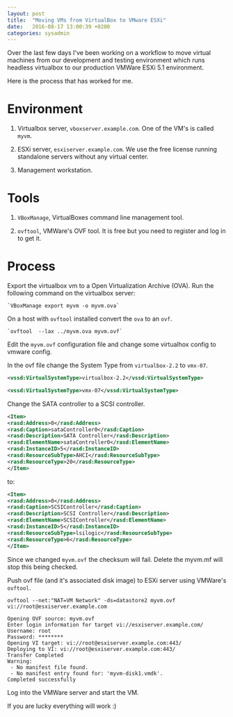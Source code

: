 ```yaml
---
layout: post
title:  "Moving VMs from VirtualBox to VMware ESXi"
date:   2016-08-17 13:00:39 +0200
categories: sysadmin
---
```

Over the last few days I've been working on a workflow to move 
virtual machines from our development and testing environment 
which runs headless virtualbox to our production VMWare ESXi 5.1 
environment.

Here is the process that has worked for me. 

# Environment

1. Virtualbox server, `vboxserver.example.com`. One of the VM's 
is called `myvm`.

2. ESXi server, `esxiserver.example.com`. We use the free license 
running standalone servers without any virtual center.

3. Management workstation.

# Tools

1. `VBoxManage`, VirtualBoxes command line management tool.

2. `ovftool`, VMWare's OVF tool. It is free but you need to register
and log in to get it.

# Process

Export the virtualbox vm to a Open Virtualization Archive (OVA).
Run the following command on the virtualbox server:

    `VBoxManage export myvm -o myvm.ova`

On a host with `ovftool` installed convert the `ova` to an `ovf`.

    `ovftool  --lax ../myvm.ova myvm.ovf`

Edit the `myvm.ovf` configuration file and change some virtualhox config
to vmware config.

In the ovf file change the System Type from `virtualbox-2.2` to `vmx-07`.

```xml
<vssd:VirtualSystemType>virtualbox-2.2</vssd:VirtualSystemType>
```

```xml
<vssd:VirtualSystemType>vmx-07</vssd:VirtualSystemType>
```

Change the SATA controller to a SCSI controller.

```xml
<Item>
<rasd:Address>0</rasd:Address>
<rasd:Caption>sataController0</rasd:Caption>
<rasd:Description>SATA Controller</rasd:Description>
<rasd:ElementName>sataController0</rasd:ElementName>
<rasd:InstanceID>5</rasd:InstanceID>
<rasd:ResourceSubType>AHCI</rasd:ResourceSubType>
<rasd:ResourceType>20</rasd:ResourceType>
</Item>
```

to:

```xml
<Item>
<rasd:Address>0</rasd:Address>
<rasd:Caption>SCSIController</rasd:Caption>
<rasd:Description>SCSI Controller</rasd:Description>
<rasd:ElementName>SCSIController</rasd:ElementName>
<rasd:InstanceID>5</rasd:InstanceID>
<rasd:ResourceSubType>lsilogic</rasd:ResourceSubType>
<rasd:ResourceType>6</rasd:ResourceType>
</Item>
```

Since we changed `myvm.ovf` the checksum will fail. Delete
the myvm.mf will stop this being checked.

Push ovf file (and it's associated disk image) to ESXi server
using VMWare's `ovftool`.

`ovftool --net:"NAT=VM Network" -ds=datastore2 myvm.ovf vi://root@esxiserver.example.com`

```
Opening OVF source: myvm.ovf
Enter login information for target vi://esxiserver.example.com/
Username: root
Password: ********
Opening VI target: vi://root@esxiserver.example.com:443/
Deploying to VI: vi://root@esxiserver.example.com:443/
Transfer Completed                    
Warning:
 - No manifest file found.
 - No manifest entry found for: 'myvm-disk1.vmdk'.
Completed successfully
```

Log into the VMWare server and start the VM. 

If you are lucky everything will work :)


